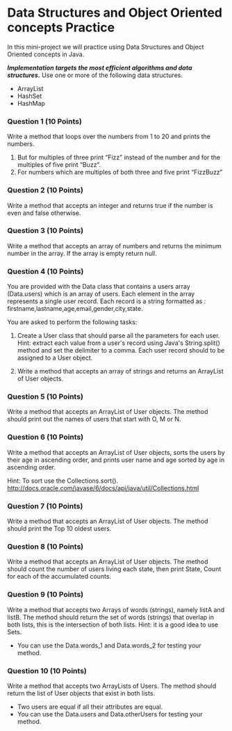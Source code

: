 # Data Structures and Object Oriented concepts Practice

In this mini-project we will practice using Data Structures and Object Oriented concepts in Java.

***Implementation targets the most efficient algorithms and data structures.***
Use one or more of the following data structures.
- ArrayList
- HashSet
- HashMap

### Question 1 (10 Points)

Write a method that loops over the numbers from 1 to 20 and prints the numbers.

1. But for multiples of three print “Fizz” instead of the number and for the multiples of
five print “Buzz”.
2. For numbers which are multiples of both three and five print “FizzBuzz”

### Question 2 (10 Points)

Write a method that accepts an integer and returns true if the number is even and false
otherwise.

### Question 3 (10 Points)

Write a method that accepts an array of numbers and returns the minimum number in
the array. If the array is empty return null.

### Question 4 (10 Points)

You are provided with the Data class that contains a users array (Data.users) which is
an array of users. Each element in the array represents a single user record. Each
record is a string formatted as : firstname,lastname,age,email,gender,city,state.

You are asked to perform the following tasks:

1. Create a User class that should parse all the parameters for each user. Hint: extract
each value from a user's record using Java's String.split() method and set the
delimiter to a comma. Each user record should to be assigned to a User object.

2. Write a method that accepts an array of strings and returns an ArrayList of User
objects.

### Question 5 (10 Points)

Write a method that accepts an ArrayList of User objects. The method should print out
the names of users that start with O, M or N.

### Question 6 (10 Points)

Write a method that accepts an ArrayList of User objects, sorts the users by their age in
ascending order, and prints user name and age sorted by age in ascending order. 

Hint:
To sort use the Collections.sort(). http://docs.oracle.com/javase/6/docs/api/java/util/Collections.html

### Question 7 (10 Points) 

Write a method that accepts an ArrayList of User objects. The method should print the
Top 10 oldest users.

### Question 8 (10 Points)

Write a method that accepts an ArrayList of User objects. The method should count the
number of users living each state, then print State, Count for each of the accumulated
counts.

### Question 9 (10 Points)

Write a method that accepts two Arrays of words (strings), namely listA and listB. The
method should return the set of words (strings) that overlap in both lists, this is the
intersection of both lists. Hint: it is a good idea to use Sets.

- You can use the Data.words_1 and Data.words_2 for testing your method.

### Question 10 (10 Points)

Write a method that accepts two ArrayLists of Users. The method should return the list
of User objects that exist in both lists.
- Two users are equal if all their attributes are equal.
- You can use the Data.users and Data.otherUsers for testing your method.

